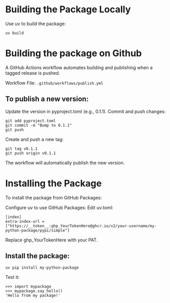 # Building the Package Locally

Use uv to build the package:

`uv build`

# Building the package on Github

A GitHub Actions workflow automates building and publishing when a tagged release is pushed.

Workflow File: `.github/workflows/publish.yml`

## To publish a new version:
Update the version in pyproject.toml (e.g., 0.1.1).
Commit and push changes:

```
git add pyproject.toml
git commit -m "Bump to 0.1.1"
git push
```

Create and push a new tag:
```
git tag v0.1.1
git push origin v0.1.1
```
The workflow will automatically publish the new version.

# Installing the Package

To install the package from GitHub Packages:

Configure uv to use GitHub Packages: Edit uv.toml:

```
[index]
extra-index-url = ["https://__token__:ghp_YourTokenHere@ghcr.io/v2/your-username/my-python-package/pypi/simple"]
```

Replace ghp_YourTokenHere with your PAT.


## Install the package:

```
uv pip install my-python-package
```


Test it:
```
>>> import mypackage
>>> mypackage.say_hello()
'Hello from my package!'
```
